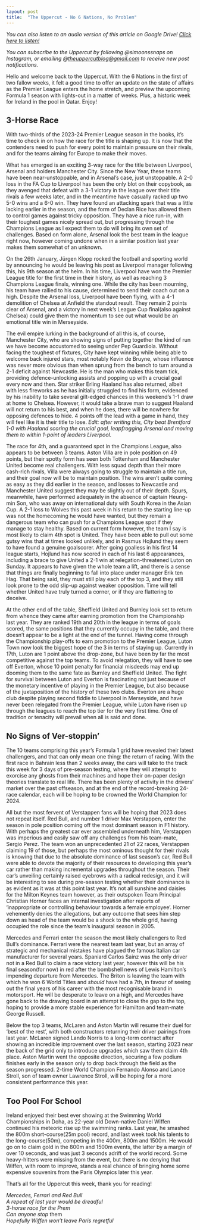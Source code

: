 ```yaml
---
layout: post
title:  "The Uppercut - No 6 Nations, No Problem"
---
```

*You can also listen to an audio version of this article on Google Drive! [Click here to listen!](https://drive.google.com/file/d/1DSGa9B78S03LCVbejg-5pmuKwpjF_1M9/view?usp=drivesdk)*

*You can subscribe to the Uppercut by following @simoonssnaps on Instagram, or emailing @theuppercutblog@gmail.com to receive new post notifications.*

Hello and welcome back to the Uppercut. With the 6 Nations in the first of two fallow weeks, it felt a good time to offer an update on the state of affairs as the Premier League enters the home stretch, and preview the upcoming Formula 1 season with lights-out in a matter of weeks. Plus, a historic week for Ireland in the pool in Qatar. Enjoy!

## 3-Horse Race
With two-thirds of the 2023-24 Premier League season in the books, it’s time to check in on how the race for the title is shaping up. It is now that the contenders need to push for every point to maintain pressure on their rivals, and for the teams aiming for Europe to make their moves.

What has emerged is an exciting 3-way race for the title between Liverpool, Arsenal and holders Manchester City. Since the New Year, these teams have been near-unstoppable, and in Arsenal’s case, just unstoppable. A 2-0 loss in the FA Cup to Liverpool has been the only blot on their copybook, as they avenged that defeat with a 3-1 victory in the league over their title rivals a few weeks later, and in the meantime have casually racked up two 5-0 wins and a 6-0 win. They have found an attacking spark that was a little lacking earlier in the season, and the form of Declan Rice has allowed them to control games against tricky opposition. They have a nice run-in, with their toughest games nicely spread out, but progressing through the Champions League as I expect them to do will bring its own set of challenges. Based on form alone, Arsenal look the best team in the league right now, however coming undone when in a similar position last year makes them somewhat of an unknown.

On the 26th January, Jürgen Klopp rocked the football and sporting world by announcing he would be leaving his post as Liverpool manager following this, his 9th season at the helm. In his time, Liverpool have won the Premier League title for the first time in their history, as well as reaching 3 Champions League finals, winning one. While the city has been mourning, his team have rallied to his cause, determined to send their coach out on a high. Despite the Arsenal loss, Liverpool have been flying, with a 4-1 demolition of Chelsea at Anfield the standout result. They remain 2 points clear of Arsenal, and a victory in next week’s League Cup final(also against Chelsea) could give them the momentum to see out what would be an emotional title win in Merseyside.

The evil empire lurking in the background of all this is, of course, Manchester City, who are showing signs of putting together the kind of run we have become accustomed to seeing under Pep Guardiola. Without facing the toughest of fixtures, City have kept winning while being able to welcome back injured stars, most notably Kevin de Bruyne, whose influence was never more obvious than when sprung from the bench to turn around a 2-1 deficit against Newcastle. He is the man who makes this team tick, providing defence-unlocking assists and popping up with a crucial goal every now and then. Star striker Erling Haaland has also returned, albeit with less fireworks as he has initially struggled to find his form, evidenced by his inability to take several gilt-edged chances in this weekend’s 1-1 draw at home to Chelsea. However, it would take a brave man to suggest Haaland will not return to his best, and when he does, there will be nowhere for opposing defences to hide. 4 points off the lead with a game in hand, they will feel like it is their title to lose.
*Edit: after writing this, City beat Brentford 1-0 with Haaland scoring the crucial goal, leapfrogging Arsenal and moving them to within 1-point of leaders Liverpool.*

The race for 4th, and a guaranteed spot in the Champions League, also appears to be between 3 teams. Aston Villa are in pole position on 49 points, but their spotty form has seen both Tottenham and Manchester United become real challengers. With less squad depth than their more cash-rich rivals, Villa were always going to struggle to maintain a title run, and their goal now will be to maintain position. The wins aren’t quite coming as easy as they did earlier in the season, and losses to Newcastle and Manchester United suggest they may be slightly out of their depth. Spurs, meanwhile, have performed adequately in the absence of captain Heung-min Son, who was away on international duty with South Korea in the Asian Cup. A 2-1 loss to Wolves this past week in his return to the starting line-up was not the homecoming he would have wanted, but they remain a dangerous team who can push for a Champions League spot if they manage to stay healthy. Based on current form however, the team I say is most likely to claim 4th spot is United. They have been able to pull out some gutsy wins that at times looked unlikely, and in Rasmus Hojlund they seem to have found a genuine goalscorer. After going goalless in his first 14 league starts, Hojlund has now scored in each of his last 6 appearances, including a brace to give United a 2-1 win at relegation-threatened Luton on Sunday. It appears to have given the whole team a lift, and there is a sense that things are finally beginning to fall into place under manager Erik ten Hag. That being said, they must still play each of the top 3, and they still look prone to the odd slip-up against weaker opposition. Time will tell whether United have truly turned a corner, or if they are flattering to deceive.

At the other end of the table, Sheffield United and Burnley look set to return from whence they came after earning promotion from the Championship last year. They are ranked 19th and 20th in the league in terms of goals scored, the same positions that they currently occupy in the table, and there doesn’t appear to be a light at the end of the tunnel. Having come through the Championship play-offs to earn promotion to the Premier League, Luton Town now look the biggest hope of the 3 in terms of staying up. Currently in 17th, Luton are 1 point above the drop-zone, but have been by far the most competitive against the top teams. To avoid relegation, they will have to see off Everton, whose 10 point penalty for financial misdeeds may end up dooming them to the same fate as Burnley and Sheffield United. The fight for survival between Luton and Everton is fascinating not just because of the monetary incentive of playing in the Premier League, but also because of the juxtaposition of the history of these two clubs. Everton are a huge club despite playing second fiddle to Liverpool in Merseyside, and have never been relegated from the Premier League, while Luton have risen up through the leagues to reach the top tier for the very first time. One of tradition or tenacity will prevail when all is said and done.

## No Signs of Ver-stoppin’
The 10 teams comprising this year’s Formula 1 grid have revealed their latest challengers, and that can only mean one thing: the return of racing. With the first race in Bahrain less than 2 weeks away, the cars will take to the track this week for 3 days of pre-season testing, where they will attempt to exorcise any ghosts from their machines and hope their on-paper design theories translate to real life. There has been plenty of activity in the drivers’ market over the past offseason, and at the end of the record-breaking 24-race calendar, each will be hoping to be crowned the World Champion for 2024.

All but the most fervent of Verstappen fans will be hoping that 2023 does not repeat itself. Red Bull, and number 1 driver Max Verstappen, enter the season in pole position coming off the most dominant season in F1 history. With perhaps the greatest car ever assembled underneath him, Verstappen was imperious and easily saw off any challenges from his team-mate, Sergio Perez. The team won an unprecedented 21 of 22 races, Verstappen claiming 19 of those, but perhaps the most ominous thought for their rivals is knowing that due to the absolute dominance of last season’s car, Red Bull were able to devote the majority of their resources to developing this year’s car rather than making incremental upgrades throughout the season. Their car’s unveiling certainly raised eyebrows with a radical redesign, and it will be interesting to see during pre-season testing whether their dominance is as evident as it was at this point last year. It’s not all sunshine and daisies for the Milton Keynes team however, as their outspoken Team Principal Christian Horner faces an internal investigation after reports of ‘inappropriate or controlling behaviour towards a female employee’. Horner vehemently denies the allegations, but any outcome that sees him step down as head of the team would be a shock to the whole grid, having occupied the role since the team’s inaugural season in 2005.

Mercedes and Ferrari enter the season the most likely challengers to Red Bull’s dominance. Ferrari were the nearest team last year, but an array of strategic and mechanical mistakes have plagued the famous Italian car manufacturer for several years. Spaniard Carlos Sainz was the only driver not in a Red Bull to claim a race victory last year, however this will be his final season(for now) in red after the bombshell news of Lewis Hamilton’s impending departure from Mercedes. The Briton is leaving the team with which he won 6 World Titles and *should* have had a 7th, in favour of seeing out the final years of his career with the most recognisable brand in motorsport. He will be desperate to leave on a high, and Mercedes have gone back to the drawing board in an attempt to close the gap to the top, hoping to provide a more stable experience for Hamilton and team-mate George Russell.

Below the top 3 teams, McLaren and Aston Martin will resume their duel for ‘best of the rest’, with both constructors returning their driver pairings from last year. McLaren signed Lando Norris to a long-term contract after showing an incredible improvement over the last season, starting 2023 near the back of the grid only to introduce upgrades which saw them claim 4th place. Aston Martin went the opposite direction, securing a few podium finishes early in the season only to drop back through the field as the season progressed. 2-time World Champion Fernando Alonso and Lance Stroll, son of team owner Lawrence Stroll, will be hoping for a more consistent performance this year.

## Too Pool For School
Ireland enjoyed their best ever showing at the Swimming World Championships in Doha, as 22-year old Down-native Daniel Wiffen continued his meteoric rise up the swimming ranks. Last year, he smashed the 800m short-course(25m pool) record, and last week took his talents to the long-course(50m), competing in the 400m, 800m and 1500m. He would go on to claim gold in the 800m and 1500m events, the latter by a margin of over 10 seconds, and was just 3 seconds adrift of the world record. Some heavy-hitters were missing from the event, but there is no denying that Wiffen, with room to improve, stands a real chance of bringing home some expensive souvenirs from the Paris Olympics later this year.

That’s all for the Uppercut this week, thank you for reading!

*Mercedes, Ferrari and Red Bull*  
*A repeat of last year would be dreadful*  
*3-horse race for the Prem*  
*Can anyone stop* them  
*Hopefully Wiffen won’t leave Paris regretful*
